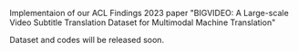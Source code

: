 Implementaion of our ACL Findings 2023 paper "BIGVIDEO: A Large-scale Video Subtitle Translation Dataset for
Multimodal Machine Translation"

Dataset and codes will be released soon.
